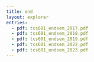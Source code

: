 ```yaml
---
title: end
layout: explorer
entries:
  - pdf: tcs601_endsem_2017.pdf
  - pdf: tcs601_endsem_2018.pdf
  - pdf: tcs601_endsem_2019.pdf
  - pdf: tcs601_endsem_2022.pdf
  - pdf: tcs601_endsem_2023.pdf
---
```

